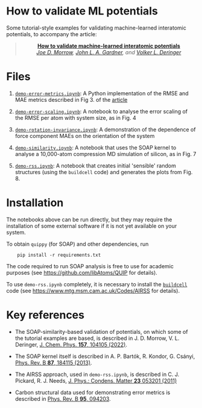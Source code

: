 # How to validate ML potentials

Some tutorial-style examples for validating machine-learned interatomic potentials, to accompany the article:

<div align="center">

> **[How to validate machine-learned interatomic potentials](https://arxiv.org/abs/2211.12484)**\
> _[Joe D. Morrow](https://twitter.com/JoeMorrow3594), [John L. A. Gardner](https://twitter.com/jla_gardner), and [Volker L. Deringer](http://deringer.chem.ox.ac.uk)_

</div>
 
 
# Files
1. [`demo-error-metrics.ipynb`](demo-error-metrics.ipynb): A Python implementation of the RMSE and MAE metrics described in Fig 3. of the [article](https://arxiv.org/abs/2211.12484)

2. [`demo-error-scaling.ipynb`](demo-error-scaling.ipynb): A notebook to analyse the error scaling of the RMSE per atom with system size, as in Fig. 4

3. [`demo-rotation-invariance.ipynb`](demo-rotation-invariance.ipynb): A demonstration of the dependence of force component MAEs on the orientation of the system

4. [`demo-similarity.ipynb`](demo-similarity.ipynb): A notebook that uses the SOAP kernel to analyse a 10,000-atom compression MD simulation of silicon, as in Fig. 7

5. [`demo-rss.ipynb`](demo-rss.ipynb): A notebook that creates initial 'sensible' random structures (using the `buildcell` code) and generates the plots from Fig. 8.

# Installation

The notebooks above can be run directly, but they may require the installation of some external software if it is not yet available on your system.

To obtain `quippy` (for SOAP) and other dependencies, run

        pip install -r requirements.txt

The code required to run SOAP analysis is free to use for academic purposes (see https://github.com/libAtoms/QUIP for details).

To use `demo-rss.ipynb` completely, it is necessary to install the [`buildcell`](https://www.mtg.msm.cam.ac.uk/files/airss-0.9.1.tgz) code (see https://www.mtg.msm.cam.ac.uk/Codes/AIRSS for details).

# Key references

* The SOAP-similarity-based validation of potentials, on which some of the tutorial examples are based, is described in J. D. Morrow, V. L. Deringer, [J. Chem. Phys. **157**, 104105 (2022)](https://doi.org/10.1063/5.0099929).

* The SOAP kernel itself is described in A. P. Bart&oacute;k, R. Kondor, G. Cs&aacute;nyi, [Phys. Rev. B **87**, 184115 (2013)](https://doi.org/10.1103/PhysRevB.87.184115).

* The AIRSS approach, used in `demo-rss.ipynb`, is described in C. J. Pickard, R. J. Needs, [J. Phys.: Condens. Matter **23** 053201 (2011)](https://doi.org/10.1088/0953-8984/23/5/053201)

* Carbon structural data used for demonstrating error metrics is described in [Phys. Rev. B **95**, 094203](https://doi.org/10.1103/PhysRevB.95.094203).


